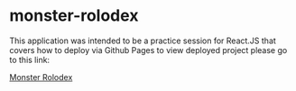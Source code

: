 # monster-rolodex

This application was intended to be a practice session for React.JS that covers how to deploy via Github Pages to view deployed project please go to this link: 

[Monster Rolodex](https://michaelewalker87.github.io/monster-rolodex/)
